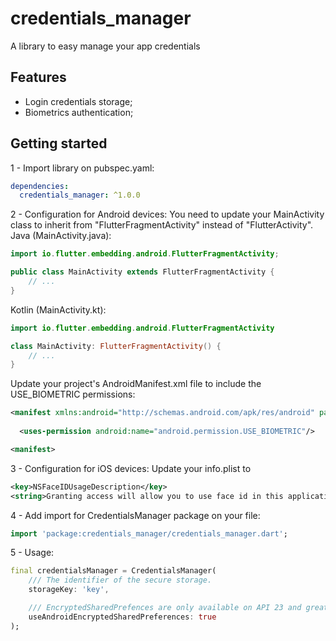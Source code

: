 # credentials_manager
A library to easy manage your app credentials

## Features
- Login credentials storage;
- Biometrics authentication;

## Getting started
1 - Import library on pubspec.yaml:
```yaml
dependencies:
  credentials_manager: ^1.0.0
```

2 - Configuration for Android devices:
You need to update your MainActivity class to inherit from "FlutterFragmentActivity" instead of "FlutterActivity".
Java (MainActivity.java):
```java
import io.flutter.embedding.android.FlutterFragmentActivity;

public class MainActivity extends FlutterFragmentActivity {
    // ...
}
```
Kotlin (MainActivity.kt):
```kotlin
import io.flutter.embedding.android.FlutterFragmentActivity

class MainActivity: FlutterFragmentActivity() {
    // ...
} 
```
Update your project's AndroidManifest.xml file to include the USE_BIOMETRIC permissions:
```xml
<manifest xmlns:android="http://schemas.android.com/apk/res/android" package="com.example.app">
  
  <uses-permission android:name="android.permission.USE_BIOMETRIC"/>

<manifest>
```

3 - Configuration for iOS devices:
Update your info.plist to 
```xml
<key>NSFaceIDUsageDescription</key>
<string>Granting access will allow you to use face id in this application</string>
```

4 - Add import for CredentialsManager package on your file:
```dart
import 'package:credentials_manager/credentials_manager.dart';
```

5 - Usage:
```dart
final credentialsManager = CredentialsManager(
    /// The identifier of the secure storage.
    storageKey: 'key',

    /// EncryptedSharedPrefences are only available on API 23 and greater.
    useAndroidEncryptedSharedPreferences: true
);
```